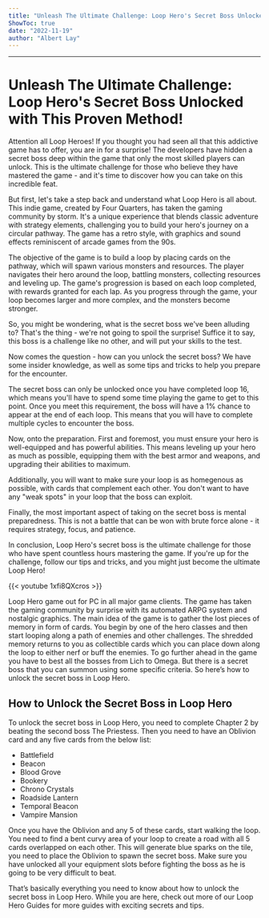 ```yaml
---
title: "Unleash The Ultimate Challenge: Loop Hero's Secret Boss Unlocked with This Proven Method!"
ShowToc: true 
date: "2022-11-19"
author: "Albert Lay"
---
```

*****
# Unleash The Ultimate Challenge: Loop Hero's Secret Boss Unlocked with This Proven Method!

Attention all Loop Heroes! If you thought you had seen all that this addictive game has to offer, you are in for a surprise! The developers have hidden a secret boss deep within the game that only the most skilled players can unlock. This is the ultimate challenge for those who believe they have mastered the game - and it's time to discover how you can take on this incredible feat.

But first, let's take a step back and understand what Loop Hero is all about. This indie game, created by Four Quarters, has taken the gaming community by storm. It's a unique experience that blends classic adventure with strategy elements, challenging you to build your hero's journey on a circular pathway. The game has a retro style, with graphics and sound effects reminiscent of arcade games from the 90s.

The objective of the game is to build a loop by placing cards on the pathway, which will spawn various monsters and resources. The player navigates their hero around the loop, battling monsters, collecting resources and leveling up. The game's progression is based on each loop completed, with rewards granted for each lap. As you progress through the game, your loop becomes larger and more complex, and the monsters become stronger.

So, you might be wondering, what is the secret boss we've been alluding to? That's the thing - we're not going to spoil the surprise! Suffice it to say, this boss is a challenge like no other, and will put your skills to the test.

Now comes the question - how can you unlock the secret boss? We have some insider knowledge, as well as some tips and tricks to help you prepare for the encounter. 

The secret boss can only be unlocked once you have completed loop 16, which means you'll have to spend some time playing the game to get to this point. Once you meet this requirement, the boss will have a 1% chance to appear at the end of each loop. This means that you will have to complete multiple cycles to encounter the boss. 

Now, onto the preparation. First and foremost, you must ensure your hero is well-equipped and has powerful abilities. This means leveling up your hero as much as possible, equipping them with the best armor and weapons, and upgrading their abilities to maximum. 

Additionally, you will want to make sure your loop is as homegenous as possible, with cards that complement each other. You don't want to have any "weak spots" in your loop that the boss can exploit. 

Finally, the most important aspect of taking on the secret boss is mental preparedness. This is not a battle that can be won with brute force alone - it requires strategy, focus, and patience. 

In conclusion, Loop Hero's secret boss is the ultimate challenge for those who have spent countless hours mastering the game. If you're up for the challenge, follow our tips and tricks, and you might just become the ultimate Loop Hero!

{{< youtube 1xfi8QXcros >}} 



Loop Hero game out for PC in all major game clients. The game has taken the gaming community by surprise with its automated ARPG system and nostalgic graphics. The main idea of the game is to gather the lost pieces of memory in form of cards. You begin by one of the hero classes and then start looping along a path of enemies and other challenges. The shredded memory returns to you as collectible cards which you can place down along the loop to either nerf or buff the enemies. To go further ahead in the game you have to best all the bosses from Lich to Omega. But there is a secret boss that you can summon using some specific criteria. So here’s how to unlock the secret boss in Loop Hero.
 
## How to Unlock the Secret Boss in Loop Hero
 

 
To unlock the secret boss in Loop Hero, you need to complete Chapter 2 by beating the second boss The Priestess. Then you need to have an Oblivion card and any five cards from the below list:
 
- Battlefield
 - Beacon
 - Blood Grove
 - Bookery
 - Chrono Crystals
 - Roadside Lantern
 - Temporal Beacon
 - Vampire Mansion

 
Once you have the Oblivion and any 5 of these cards, start walking the loop. You need to find a bent curvy area of your loop to create a road with all 5 cards overlapped on each other. This will generate blue sparks on the tile, you need to place the Oblivion to spawn the secret boss. Make sure you have unlocked all your equipment slots before fighting the boss as he is going to be very difficult to beat.
 
That’s basically everything you need to know about how to unlock the secret boss in Loop Hero. While you are here, check out more of our Loop Hero Guides for more guides with exciting secrets and tips.



